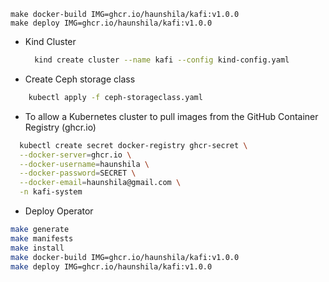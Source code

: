 

```
make docker-build IMG=ghcr.io/haunshila/kafi:v1.0.0
make deploy IMG=ghcr.io/haunshila/kafi:v1.0.0
```

* Kind Cluster
  ```bash
    kind create cluster --name kafi --config kind-config.yaml
  ```
* Create Ceph storage class
```bash
    kubectl apply -f ceph-storageclass.yaml  
```

* To allow a Kubernetes cluster to pull images from the GitHub Container Registry (ghcr.io)
```bash
  kubectl create secret docker-registry ghcr-secret \
  --docker-server=ghcr.io \
  --docker-username=haunshila \
  --docker-password=SECRET \
  --docker-email=haunshila@gmail.com \
  -n kafi-system
```

* Deploy Operator
```bash
make generate
make manifests
make install
make docker-build IMG=ghcr.io/haunshila/kafi:v1.0.0
make deploy IMG=ghcr.io/haunshila/kafi:v1.0.0
```
